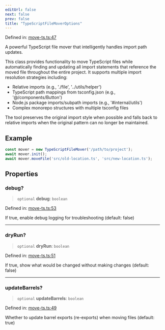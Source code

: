 ```yaml
---
editUrl: false
next: false
prev: false
title: "TypeScriptFileMoverOptions"
---
```


Defined in: [move-ts.ts:47](https://github.com/SubtleTools/move-ts-file/blob/main/src/move-ts.ts#L47)

A powerful TypeScript file mover that intelligently handles import path updates.

This class provides functionality to move TypeScript files while automatically
finding and updating all import statements that reference the moved file throughout
the entire project. It supports multiple import resolution strategies including:

- Relative imports (e.g., './file', '../utils/helper')
- TypeScript path mappings from tsconfig.json (e.g., '@/components/Button')
- Node.js package imports/subpath imports (e.g., '#internal/utils')
- Complex monorepo structures with multiple tsconfig files

The tool preserves the original import style when possible and falls back to
relative imports when the original pattern can no longer be maintained.

## Example

```typescript
const mover = new TypeScriptFileMover('/path/to/project');
await mover.init();
await mover.moveFile('src/old-location.ts', 'src/new-location.ts');
```

## Properties

### debug?

> `optional` **debug**: `boolean`

Defined in: [move-ts.ts:53](https://github.com/SubtleTools/move-ts-file/blob/main/src/move-ts.ts#L53)

If true, enable debug logging for troubleshooting (default: false)

***

### dryRun?

> `optional` **dryRun**: `boolean`

Defined in: [move-ts.ts:51](https://github.com/SubtleTools/move-ts-file/blob/main/src/move-ts.ts#L51)

If true, show what would be changed without making changes (default: false)

***

### updateBarrels?

> `optional` **updateBarrels**: `boolean`

Defined in: [move-ts.ts:49](https://github.com/SubtleTools/move-ts-file/blob/main/src/move-ts.ts#L49)

Whether to update barrel exports (re-exports) when moving files (default: true)
